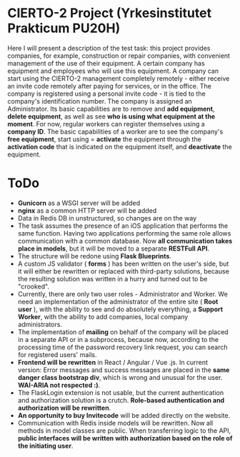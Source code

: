 # CIERTO-2 Project (Yrkesinstitutet Prakticum PU20H)

Here I will present a description of the test task: this project provides companies, for example, construction or repair companies, with convenient management of the use of their equipment. A certain company has equipment and employees who will use this equipment.
A company can start using the CIERTO-2 management completely remotely - either receive an invite code remotely after paying for services, or in the office. The company is registered using a personal invite code - it is tied to the company's identification number. The company is assigned an Administrator. Its basic capabilities are to remove and **add equipment**, **delete equipment**, as well as see **who is using what equipment at the moment**.
For now, regular workers can register themselves using a **company ID**. The basic capabilities of a worker are to see the company's **free equipment**, start using = **activate** the equipment through the **activation code** that is indicated on the equipment itself, and **deactivate** the equipment.


# ToDo
- **Gunicorn** as a WSGI server will be added
- **nginx** as a common HTTP server will be added
- Data in Redis DB in unstructured, so changes are on the way
- The task assumes the presence of an iOS application that performs the same function. Having two applications performing the same role allows communication with a common database. Now **all communication takes place in models**, but it will be moved to a separate **RESTFull API**.
- The structure will be redone using **Flask Blueprints**.
- A custom JS validator ( **forms** ) has been written on the user's side, but it will either be rewritten or replaced with third-party solutions, because the resulting solution was written in a hurry and turned out to be "crooked".
- Currently, there are only two user roles - Administrator and Worker. We need an implementation of the administrator of the entire site ( **Root user** ), with the ability to see and do absolutely everything, a **Support Worker**, with the ability to add companies, local company administrators.
- The implementation of **mailing** on behalf of the company will be placed in a separate API or in a subprocess, because now, according to the processing time of the password recovery link request, you can search for registered users' mails.
- **Frontend will be rewritten** in React / Angular / Vue .js. In current version: Error messages and success messages are placed in the **same danger class bootstrap div**, which is wrong and unusual for the user. **WAI-ARIA not respected :)**.
- The FlaskLogin extension is not usable, but the current authentication and authorization solution is a crutch. **Role-based authentication and authorization will be rewritten**.
- **An opportunity to buy Invitecode** will be added directly on the website.
- Communication with Redis inside models will be rewritten. Now all methods in model classes are public. When transferring logic to the API, **public interfaces will be written with authorization based on the role of the initiating user**.